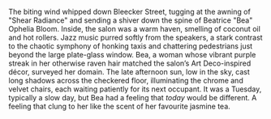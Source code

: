 The biting wind whipped down Bleecker Street, tugging at the awning of "Shear Radiance" and sending a shiver down the spine of Beatrice "Bea" Ophelia Bloom.  Inside, the salon was a warm haven, smelling of coconut oil and hot rollers.  Jazz music purred softly from the speakers, a stark contrast to the chaotic symphony of honking taxis and chattering pedestrians just beyond the large plate-glass window.  Bea, a woman whose vibrant purple streak in her otherwise raven hair matched the salon’s Art Deco-inspired décor, surveyed her domain.  The late afternoon sun, low in the sky, cast long shadows across the checkered floor, illuminating the chrome and velvet chairs, each waiting patiently for its next occupant.  It was a Tuesday, typically a slow day, but Bea had a feeling that *today* would be different.  A feeling that clung to her like the scent of her favourite jasmine tea.
